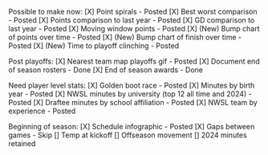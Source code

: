 Possible to make now:
[X] Point spirals - Posted
[X] Best worst comparison - Posted
[X] Points comparison to last year - Posted
[X] GD comparison to last year - Posted
[X] Moving window points - Posted
[X] (New) Bump chart of points over time - Posted
[X] (New) Bump chart of finish over time - Posted
[X] (New) Time to playoff clinching - Posted

Post playoffs:
[X] Nearest team map playoffs gif - Posted
[X] Document end of season rosters - Done
[X] End of season awards - Done

Need player level stats:
[X] Golden boot race - Posted
[X] Minutes by birth year - Posted
[X] NWSL minutes by university (top 12 all time and 2024) - Posted
[X] Draftee minutes by school affiliation - Posted
[X] NWSL team by experience - Posted

Beginning of season:
[X] Schedule infographic - Posted
[X] Gaps between games - Skip
[] Temp at kickoff
[] Offseason movement
[] 2024 minutes retained

